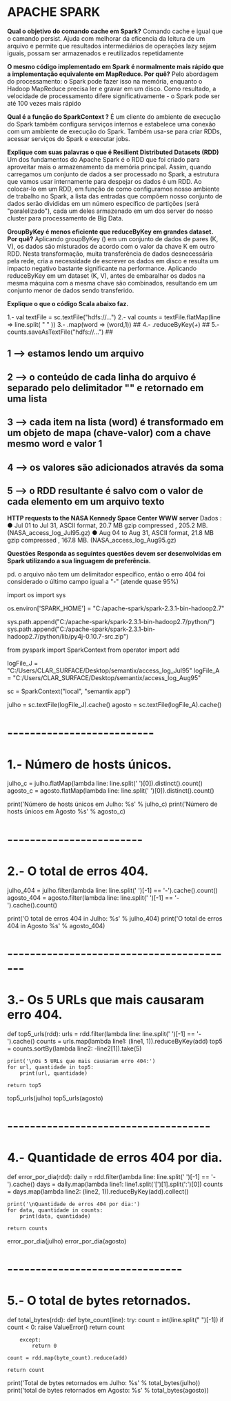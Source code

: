 # APACHE SPARK
**Qual o objetivo do comando cache em Spark?**
Comando cache e igual que o camando persist. Ajuda com melhorar da eficencia da leitura 
de um arquivo e permite que resultados intermediários de operações lazy sejam iguais, 
possam ser armazenados e reutilizados repetidamente  

**O mesmo código implementado em Spark é normalmente mais rápido que a implementação 
equivalente em MapReduce. Por quê?**
Pelo abordagem do processamento: o Spark pode fazer isso na memória, enquanto o Hadoop 
MapReduce precisa ler e gravar em um disco. Como resultado, a velocidade de processamento 
difere significativamente - o Spark pode ser até 100 vezes mais rápido

**Qual é a função do SparkContext ?**
É um cliente do ambiente de execução do Spark também configura serviços internos e 
estabelece uma conexão com um ambiente de execução do Spark. Também usa-se para criar RDDs,
acessar serviços do Spark e executar jobs. 

**Explique com suas palavras o que é Resilient Distributed Datasets (RDD)**
Um dos fundamentos do Apache Spark é o RDD que foi criado para aproveitar mais o 
armazenamento da memória principal. Assim, quando carregamos um conjunto de dados a 
ser processado no Spark, a estrutura que vamos usar internamente para despejar os dados 
é um RDD. Ao colocar-lo em um RDD, em função de como configuramos nosso ambiente de 
trabalho no Spark, a lista das entradas que compõem nosso conjunto de dados serão 
divididas em um número específico de partições (será "paralelizado"), cada um deles 
armazenado em um dos server do nosso cluster para processamento de Big Data.

**GroupByKey é menos eficiente que reduceByKey em grandes dataset. Por quê?**
Aplicando groupByKey () em um conjunto de dados de pares (K, V), os dados são misturados 
de acordo com o valor da chave K em outro RDD. Nesta transformação, muita transferência 
de dados desnecessária pela rede, cria a necessidade de escrever os dados em disco 
e resulta um impacto negativo bastante significante na performance.
Aplicando reduceByKey em um dataset (K, V), antes de embaralhar os dados na mesma 
máquina com a mesma chave são combinados, resultando em um conjunto menor de dados 
sendo transferido.





**Explique o que o código Scala abaixo faz.**

1.- val textFile = sc.textFile("hdfs://...")
2.- val counts = textFile.flatMap(line => line.split( " " ))
3.-            .map(word => (word,1)) ##
4.-            .reduceByKey(_+_) ##
5.- counts.saveAsTextFile("hdfs://...") ##

## 1 --> estamos lendo um arquivo
## 2 --> o conteúdo de cada linha do arquivo é separado pelo delimitador "" e retornado em uma lista
## 3 --> cada item na lista (word) é transformado em um objeto de mapa (chave-valor) com a chave mesmo word e valor 1
## 4 --> os valores são adicionados através da soma
## 5 --> o RDD resultante é salvo com o valor de cada elemento em um arquivo texto






**HTTP requests to the NASA Kennedy Space Center WWW server**
Dados :
● Jul 01 to Jul 31, ASCII format, 20.7 MB gzip compressed , 205.2 MB. (NASA_access_log_Jul95.gz)
● Aug 04 to Aug 31, ASCII format, 21.8 MB gzip compressed , 167.8 MB. (NASA_access_log_Aug95.gz)

**Questões**
**Responda as seguintes questões devem ser desenvolvidas em Spark utilizando a sua linguagem de preferência.**

pd. o arquivo não tem um delimitador específico, então o erro 404 foi considerado o último campo igual a "-" (atende quase 95%)

import os
import sys

os.environ['SPARK_HOME'] = "C:/apache-spark/spark-2.3.1-bin-hadoop2.7"

sys.path.append("C:/apache-spark/spark-2.3.1-bin-hadoop2.7/python/")
sys.path.append("C:/apache-spark/spark-2.3.1-bin-hadoop2.7/python/lib/py4j-0.10.7-src.zip")

from pyspark import SparkContext
from operator import add

logFile_J = "C:/Users/CLAR_SURFACE/Desktop/semantix/access_log_Jul95"
logFile_A = "C:/Users/CLAR_SURFACE/Desktop/semantix/access_log_Aug95"

sc = SparkContext("local", "semantix app")

julho = sc.textFile(logFile_J).cache()
agosto = sc.textFile(logFile_A).cache()


# --------------------------
# 1.- Número de hosts únicos.
julho_c = julho.flatMap(lambda line: line.split(' ')[0]).distinct().count()
agosto_c = agosto.flatMap(lambda line: line.split(' ')[0]).distinct().count()

print('Número de hosts únicos em Julho: %s' % julho_c)
print('Número de hosts únicos em Agosto %s' % agosto_c)

# ------------------------
# 2.- O total de erros 404.
julho_404 = julho.filter(lambda line: line.split(' ')[-1] == '-').cache().count()
agosto_404 = agosto.filter(lambda line: line.split(' ')[-1] == '-').cache().count()

print('O total de erros 404 in Julho: %s' % julho_404)
print('O total de erros 404 in Agosto %s' % agosto_404)


# -----------------------------------------
# 3.- Os 5 URLs que mais causaram erro 404.

def top5_urls(rdd):
    urls = rdd.filter(lambda line: line.split(' ')[-1] == '-').cache()
    counts = urls.map(lambda line1: (line1, 1)).reduceByKey(add)
    top5 = counts.sortBy(lambda line2: -line2[1]).take(5)

    print('\nOs 5 URLs que mais causaram erro 404:')
    for url, quantidade in top5:
        print(url, quantidade)

    return top5


top5_urls(julho)
top5_urls(agosto)


# ------------------------------------
# 4.- Quantidade de erros 404 por dia.

def error_por_dia(rdd):
    daily = rdd.filter(lambda line: line.split(' ')[-1] == '-').cache()
    days = daily.map(lambda line1: line1.split('[')[1].split(':')[0])
    counts = days.map(lambda line2: (line2, 1)).reduceByKey(add).collect()

    print('\nQuantidade de erros 404 por dia:')
    for data, quantidade in counts:
        print(data, quantidade)

    return counts


error_por_dia(julho)
error_por_dia(agosto)


# -------------------------------
# 5.- O total de bytes retornados.

def total_bytes(rdd):
    def byte_count(line):
        try:
            count = int(line.split(" ")[-1])
            if count < 0:
                raise ValueError()
            return count

        except:
            return 0

    count = rdd.map(byte_count).reduce(add)

    return count


print('Total de bytes retornados em Julho: %s' % total_bytes(julho))
print('total de bytes retornados em Agosto: %s' % total_bytes(agosto))
